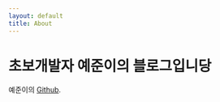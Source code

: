 ```yaml
---
layout: default
title: About
---
```


# 초보개발자 예준이의 블로그입니당

예준이의 [Github](https://github.com/Chungyezun).
